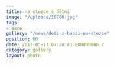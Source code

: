 ```yaml
---
title: na stezce s dětmi
image: "/uploads/10700.jpg"
tags:
- akce
gallery: "/news/deti-z-hobzi-na-stezce"
position: 60
date: 2017-05-13 07:28:43.000000000 Z
category: gallery
layout: photo
---
```

